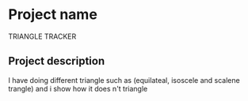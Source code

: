 # Project name
TRIANGLE TRACKER
## Project description
I have doing different triangle such as (equilateal, isoscele and scalene trangle) and i show how it does n't triangle
